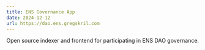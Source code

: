 ```yaml
---
title: ENS Governance App
date: 2024-12-12
url: https://dao.ens.gregskril.com
---
```


Open source indexer and frontend for participating in ENS DAO governance.
